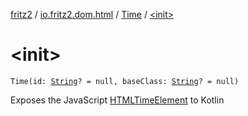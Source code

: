 [fritz2](../../index.md) / [io.fritz2.dom.html](../index.md) / [Time](index.md) / [&lt;init&gt;](./-init-.md)

# &lt;init&gt;

`Time(id: `[`String`](https://kotlinlang.org/api/latest/jvm/stdlib/kotlin/-string/index.html)`? = null, baseClass: `[`String`](https://kotlinlang.org/api/latest/jvm/stdlib/kotlin/-string/index.html)`? = null)`

Exposes the JavaScript [HTMLTimeElement](https://developer.mozilla.org/en/docs/Web/API/HTMLTimeElement) to Kotlin

